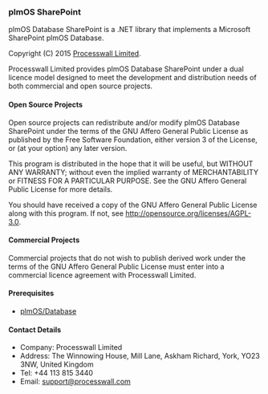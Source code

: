 ### plmOS SharePoint

plmOS Database SharePoint is a .NET library that implements a Microsoft SharePoint plmOS Database.

Copyright (C) 2015 [Processwall Limited](http://www.processwall.com).

Processwall Limited provides plmOS Database SharePoint under a dual licence model designed to meet the development 
and distribution needs of both commercial and open source projects.

#### Open Source Projects

Open source projects can redistribute and/or modify plmOS Database SharePoint under the terms of the 
GNU Affero General Public License as published by the Free Software Foundation, either version 3 of the License, or
(at your option) any later version.

This program is distributed in the hope that it will be useful,
but WITHOUT ANY WARRANTY; without even the implied warranty of
MERCHANTABILITY or FITNESS FOR A PARTICULAR PURPOSE.  See the
GNU Affero General Public License for more details.

You should have received a copy of the GNU Affero General Public License
along with this program.  If not, see http://opensource.org/licenses/AGPL-3.0.

#### Commercial Projects

Commercial projects that do not wish to publish derived work under the terms of the GNU Affero General Public License 
must enter into a commercial licence agreement with Processwall Limited.

#### Prerequisites

 * [plmOS/Database](https://github.com/plmOS/Database)
 
#### Contact Details

 * Company: Processwall Limited
 * Address: The Winnowing House, Mill Lane, Askham Richard, York, YO23 3NW, United Kingdom
 * Tel:     +44 113 815 3440
 * Email:   support@processwall.com